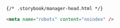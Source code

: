 ```html renderer="common" language="ts" tabTitle="html"
{/* .storybook/manager-head.html */}

<meta name="robots" content="noindex" />
```

